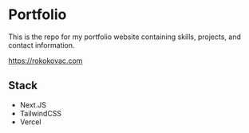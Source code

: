 # Portfolio

This is the repo for my portfolio website containing skills, projects, and contact information. 

https://rokokovac.com

## Stack

- Next.JS
- TailwindCSS
- Vercel

